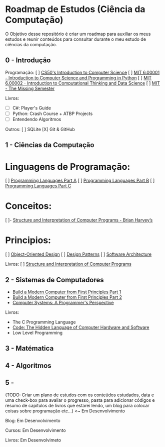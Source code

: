 # Roadmap de Estudos (Ciência da Computação)

O Objetivo desse repositório é criar um roadmap para auxiliar os meus estudos e reunir conteúdos para consultar durante o meu estudo de ciências da computação.

## 0 - Introdução
Programação:
[ ] [CS50's Introduction to Computer Science](https://www.edx.org/course/cs50s-introduction-computer-science-harvardx-cs50x)
[ ] [MIT 6.00001 - Introduction to Computer Science and Programming in Python](https://ocw.mit.edu/courses/6-0001-introduction-to-computer-science-and-programming-in-python-fall-2016/)
[ ] [MIT 6.00002 - Introduction to Computational Thinking and Data Science](https://ocw.mit.edu/courses/6-0002-introduction-to-computational-thinking-and-data-science-fall-2016/)
[ ] [MIT - The Missing Semester](https://missing.csail.mit.edu/)

Livros:
- [ ] C#: Player's Guide
- [ ] Python: Crash Course + ATBP Projects
- [ ] Entendendo Algoritmos

Outros:
[ ] SQLite
[X] Git & GitHub

## 1 - Ciências da Computação
# Linguagens de Programação:
[ ] [Programming Languages Part A](https://www.coursera.org/learn/programming-languages)
[ ] [Programming Languages Part B](https://www.coursera.org/learn/programming-languages-part-b)
[ ] [Programming Languages Part C](https://www.coursera.org/learn/programming-languages-part-c)

# Conceitos:
[ ]- [Structure and Interpretation of Computer Programs - Brian Harvey’s](https://archive.org/details/ucberkeley-webcast-PL3E89002AA9B9879E?sort=titleSorter)

# Principios:
[ ] [Object-Oriented Design](https://www.coursera.org/learn/object-oriented-design)
[ ] [Design Patterns](https://www.coursera.org/learn/design-patterns)
[ ] [Software Architecture](https://www.coursera.org/learn/software-architecture)

Livros:
[ ] [Structure and Interpretation of Computer Programs](https://mitpress.mit.edu/sites/default/files/sicp/full-text/book/book.html)


## 2 - Sistemas de Computadores
- [Build a Modern Computer from First Principles Part 1](https://www.coursera.org/learn/build-a-computer)
- [Build a Modern Computer from First Principles Part 2](https://www.coursera.org/learn/nand2tetris2)
- [Computer Systems: A Programmer's Perspective](https://www.amazon.com/Computer-Systems-Programmers-Perspective-3rd/dp/013409266X)

Livros:
- The C Programming Language
- [Code: The Hidden Language of Computer Hardware and Software](http://charlespetzold.com/code/)
- Low Level Programming


## 3 - Matématica


## 4 - Algoritmos

## 5 - 

(TODO: Criar um plano de estudos com os conteúdos estudados, data e uma check-box para avaliar o progresso, pasta para adicionar códigos e resumo de capítulos de livros que estarei lendo,
um blog para colocar coisas sobre programação etc...) <~ Em Desenvolvimento

Blog: Em Desenvolvimento

Cursos: Em Desenvolvimento

Livros: Em Desenvolvimeto
